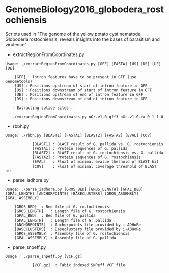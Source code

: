 # GenomeBiology2016_globodera_rostochiensis
Scripts used in "The genome of the yellow potato cyst nematode, Globoderia rostochiensis, reveals insights into the bases of parasitism and virulence"

- extractRegionFromCoordinates.py
```
Usage: ./extractRegionFromCoordinates.py [GFF] [FASTA] [US] [DS] [UE] [DE] 

	[GFF] : Intron features have to be present in GFF (use Genometools)
	[US] : Positions upstream of start of intron feature in GFF
	[DS] : Positions downstream of start of intron feature in GFF
	[UE] : Positions upstream of end of intron feature in GFF
	[DS] : Positions downstream of end of intron feature in GFF

   - Extracting splice sites : 

   ./extractRegionFromCoordinates.py nGr.v1.0.gff3 nGr.v1.0.fa 0 1 1 0 
```
- rbbh.py
```
Usage: ./rbbh.py [BLAST1] [FASTA1] [BLAST2] [FASTA2] [EVAL] [COV]

			[BLAST1] : BLAST result of G. pallida vs. G. rostochiensis
			[FASTA1] : Protein sequences of G. pallida
			[BLAST2] : BLAST result of G. rostochiensis vs. G. pallida
			[FASTA2] : Protein sequences of G. rostochiensis
			[EVAL]   : Float of minimal evalue theshold of BLAST hit
			[COV]    : Float of minimal coverage threshold of BLAST hit
```
- parse_iadhore.py
```
Usage: ./parse_iadhore.py [GROS_BED] [GROS_LENGTH] [GPAL_BED] [GPAL_LENGTH] [ANCHORPOINTS] [BASECLUSTERS] [GROS_ASSEMBLY] [GPAL_ASSEMBLY] 

	[GROS_BED] 	: Bed file of G. rostochiensis
	[GROS_LENGTH] 	: Length file of G. rostochiensis
	[GPAL_BED] 	: Bed file of G. pallida
	[GPAL_LENGTH] 	: Length file of G. pallida
	[ANCHORPOINTS] 	: Anchorpoints file provided by i-ADHoRe
	[BASECLUSTERS] 	: Baseclusters file provided by i-ADHoRe
	[GROS_ASSEMBLY] : Assembly file of G. rostochiensis
	[GPAL_ASSEMBLY] : Assembly file of G. pallida
```
- parse_snpeff.py
```
Usage : ./parse_snpeff.py [VCF.gz]

            [VCF.gz]  : Tabix indexed SNPeff VCF file
```
